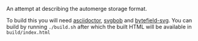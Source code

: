 An attempt at describing the automerge storage format.

To build this you will need [asciidoctor](https://asciidoctor.org/), [svgbob](https://github.com/ivanceras/svgbob) and [bytefield-svg](https://github.com/Deep-Symmetry/bytefield-svg). You can build by running `./build.sh` after which the built HTML will be available in `build/index.html`
